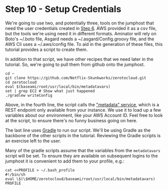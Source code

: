 # Step 10 - Setup Credentials

We're going to use two, and potentially three, tools on the jumphost that need the user credentials created in [Step 6](CreateUser.md).
AWS provided it as a csv file, but the tools we're using need it in different formats.
Aminator will rely on Boto's ~/.boto file, Asgard needs a ~/.asgard/Config.groovy file, and the AWS Cli uses a ~/.aws/config file.
To aid in the generation of these files, this tutorial provides a script to create them.
 
In addition to that script, we have other recipes that we need later in the tutorial. 
So, we're going to pull them from github onto the jumphost.

    cd ~
    git clone https://github.com/Netflix-Skunkworks/zerotocloud.git
    cd zerotocloud
    eval $(baseami/root/usr/local/bin/metadatavars)
    set | grep EC2 # Show what just happened
    ./gradlew writeConfig
    
Above, in the fourth line, the script calls the <a href="http://docs.aws.amazon.com/AWSEC2/latest/UserGuide/AESDG-chapter-instancedata.html" target="_blank">"metadata" service</a>, which is a REST endpoint only available from your instance.
We use it to load up a few variables about our environment, like your AWS Account ID. 
Feel free to look at the script, to ensure there's no funny business going on here.

The last line uses <a href="http://gradle.org" target="_blank">Gradle</a> to run our script. 
We'll be using Gradle as the backbone of the other scripts in the tutorial.
Reviewing the Gradle scripts is an exercise left to the user.  

Many of the gradle scripts assume that the variables from the `metadatavars` script will
be set. To ensure they are available on subsequent logins to the jumphost it is convenient
to add them to your profile, e.g.:

```
cat <<PROFILE > ~/.bash_profile
#!/bin/sh
eval \$(\$HOME/zerotocloud/baseami/root/usr/local/bin/metadatavars)
PROFILE
```
